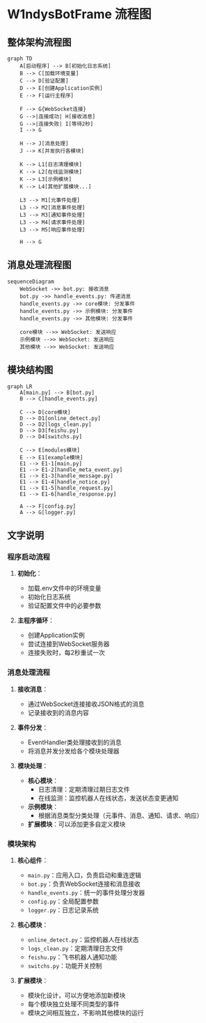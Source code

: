 # W1ndysBotFrame 流程图

## 整体架构流程图

```mermaid
graph TD
    A[启动程序] --> B[初始化日志系统]
    B --> C[加载环境变量]
    C --> D[验证配置]
    D --> E[创建Application实例]
    E --> F[运行主程序]
    
    F --> G{WebSocket连接}
    G -->|连接成功| H[接收消息]
    G -->|连接失败| I[等待2秒]
    I --> G
    
    H --> J[消息处理]
    J --> K[并发执行各模块]
    
    K --> L1[日志清理模块]
    K --> L2[在线监测模块]
    K --> L3[示例模块]
    K --> L4[其他扩展模块...]
    
    L3 --> M1[元事件处理]
    L3 --> M2[消息事件处理]
    L3 --> M3[通知事件处理]
    L3 --> M4[请求事件处理]
    L3 --> M5[响应事件处理]
    
    H --> G
```

## 消息处理流程图

```mermaid
sequenceDiagram
    WebSocket ->> bot.py: 接收消息
    bot.py ->> handle_events.py: 传递消息
    handle_events.py ->> core模块: 分发事件
    handle_events.py ->> 示例模块: 分发事件
    handle_events.py ->> 其他模块: 分发事件
    
    core模块 -->> WebSocket: 发送响应
    示例模块 -->> WebSocket: 发送响应
    其他模块 -->> WebSocket: 发送响应
```

## 模块结构图

```mermaid
graph LR
    A[main.py] --> B[bot.py]
    B --> C[handle_events.py]
    
    C --> D[core模块]
    D --> D1[online_detect.py]
    D --> D2[logs_clean.py]
    D --> D3[feishu.py]
    D --> D4[switchs.py]
    
    C --> E[modules模块]
    E --> E1[example模块]
    E1 --> E1-1[main.py]
    E1 --> E1-2[handle_meta_event.py]
    E1 --> E1-3[handle_message.py]
    E1 --> E1-4[handle_notice.py]
    E1 --> E1-5[handle_request.py]
    E1 --> E1-6[handle_response.py]
    
    A --> F[config.py]
    A --> G[logger.py]
```

## 文字说明

### 程序启动流程

1. **初始化**：
   - 加载.env文件中的环境变量
   - 初始化日志系统
   - 验证配置文件中的必要参数

2. **主程序循环**：
   - 创建Application实例
   - 尝试连接到WebSocket服务器
   - 连接失败时，每2秒重试一次

### 消息处理流程

1. **接收消息**：
   - 通过WebSocket连接接收JSON格式的消息
   - 记录接收到的消息内容

2. **事件分发**：
   - EventHandler类处理接收到的消息
   - 将消息并发分发给各个模块处理器

3. **模块处理**：
   - **核心模块**：
     - 日志清理：定期清理过期日志文件
     - 在线监测：监控机器人在线状态，发送状态变更通知
   - **示例模块**：
     - 根据消息类型分类处理（元事件、消息、通知、请求、响应）
   - **扩展模块**：可以添加更多自定义模块

### 模块架构

1. **核心组件**：
   - `main.py`：应用入口，负责启动和重连逻辑
   - `bot.py`：负责WebSocket连接和消息接收
   - `handle_events.py`：统一的事件处理分发器
   - `config.py`：全局配置参数
   - `logger.py`：日志记录系统

2. **核心模块**：
   - `online_detect.py`：监控机器人在线状态
   - `logs_clean.py`：定期清理日志文件
   - `feishu.py`：飞书机器人通知功能
   - `switchs.py`：功能开关控制

3. **扩展模块**：
   - 模块化设计，可以方便地添加新模块
   - 每个模块独立处理不同类型的事件
   - 模块之间相互独立，不影响其他模块的运行 